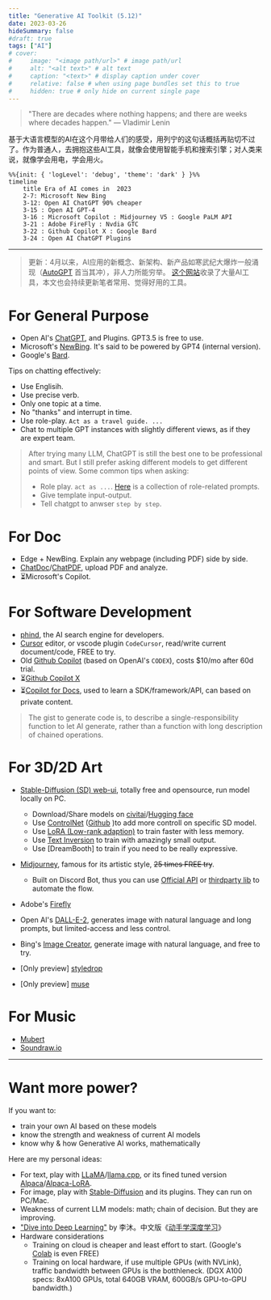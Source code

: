 ```yaml
---
title: "Generative AI Toolkit (5.12)"
date: 2023-03-26
hideSummary: false
#draft: true
tags: ["AI"]
# cover:
#     image: "<image path/url>" # image path/url
#     alt: "<alt text>" # alt text
#     caption: "<text>" # display caption under cover
#     relative: false # when using page bundles set this to true
#     hidden: true # only hide on current single page
---
```



> "There are decades where nothing happens; and there are weeks where decades happen."
> ― Vladimir Lenin

基于大语言模型的AI在这个月带给人们的感受，用列宁的这句话概括再贴切不过了。作为普通人，去拥抱这些AI工具，就像会使用智能手机和搜索引擎；对人类来说，就像学会用电，学会用火。


```mermaid
%%{init: { 'logLevel': 'debug', 'theme': 'dark' } }%%
timeline
    title Era of AI comes in  2023
    2-7: Microsoft New Bing
    3-12: Open AI ChatGPT 90% cheaper
    3-15 : Open AI GPT-4
    3-16 : Microsoft Copilot : Midjourney V5 : Google PaLM API
    3-21 : Adobe FireFly : Nvdia GTC
    3-22 : Github Copilot X : Google Bard
    3-24 : Open AI ChatGPT Plugins
```

------

> 更新：4月以来，AI应用的新概念、新架构、新产品如寒武纪大爆炸一般涌现（[AutoGPT](https://github.com/Significant-Gravitas/Auto-GPT) 首当其冲），非人力所能穷举。
> [这个网站](https://supertools.therundown.ai/)收录了大量AI工具，本文也会持续更新笔者常用、觉得好用的工具。

# For General Purpose

- Open AI's [ChatGPT](https://chat.openai.com/auth/login), and Plugins. GPT3.5 is free to use.
- Microsoft's [NewBing](https://www.bing.com/new). It's said to be powered by GPT4 (internal version).
- Google's [Bard](https://bard.google.com/).

Tips on chatting effectively:
- Use Englisih.
- Use precise verb.
- Only one topic at a time.
- No "thanks" and interrupt in time.
- Use role-play. `Act as a travel guide. ...`
- Chat to multiple GPT instances with slightly different views, as if they are expert team.

> After trying many LLM, ChatGPT is still the best one to be professional and smart. But I still prefer asking different models to get different points of view. Some common tips when asking:
> - Role play. `act as ...`. [Here](https://github.com/f/awesome-chatgpt-prompts#prompts) is a collection of role-related prompts.
> - Give template input-output.
> - Tell chatgpt to anwser `step by step`.

# For Doc
- Edge + NewBing. Explain any webpage (including PDF) side by side.
- [ChatDoc](https://chatdoc.com/)/[ChatPDF](https://www.chatpdf.com/), upload PDF and analyze.
- ⏳Microsoft's Copilot.

# For Software Development

- [phind](https://www.phind.com/), the AI search engine for developers.
- [Cursor](https://www.cursor.so/) editor, or vscode plugin `CodeCursor`, read/write current document/code, FREE to try.
- Old [Github Copilot](https://github.com/features/copilot) (based on OpenAI's `CODEX`), costs $10/mo after 60d trial.
- ⏳[Github Copilot X](https://github.com/features/preview/copilot-x)
- ⏳[Copilot for Docs](https://githubnext.com/projects/copilot-for-docs), used to learn a SDK/framework/API, can based on private content.


> The gist to generate code is, to describe a single-responsibility function to let AI generate, rather than a function with long description of chained operations.

# For 3D/2D Art
- [Stable-Diffusion (SD) web-ui](https://github.com/AUTOMATIC1111/stable-diffusion-webui), totally free and opensource, run model locally on PC.
  - Download/Share models on [civitai](https://civitai.com/content/guides/what-is-civitai)/[Hugging face](https://huggingface.co/)
  - Use [ControlNet](https://stablediffusionweb.com/ControlNet) ([Github](https://github.com/lllyasviel/ControlNet) )to add more controll on specific SD model.
  - Use [LoRA (Low-rank adaption)](https://huggingface.co/docs/diffusers/training/lora) to train faster with less memory.
  - Use [Text Inversion](https://huggingface.co/docs/diffusers/training/text_inversion) to train with amazingly small output.
  - Use [DreamBooth] to train if you need to be really expressive.

- [Midjourney](https://www.midjourney.com/home/),  famous for its artistic style, ~~25 times FREE try~~.
    - Built on Discord Bot, thus you can use [Official API](https://discord.com/developers/docs/resources/channel#create-message) or [thirdparty lib](https://deno.land/x/midjourney_discord_api@1.0.5) to automate the flow.
- Adobe's [Firefly](https://firefly.adobe.com/)
- Open AI's [DALL-E-2](https://labs.openai.com/), generates image with natural language and long prompts, but limited-access and less control.
- Bing's [Image Creator](https://www.bing.com/images/create), generate image with natural language, and free to try.
- [Only preview] [styledrop](https://styledrop.github.io/)
- [Only preview] [muse](https://muse-model.github.io/)

# For Music
- [Mubert](https://mubert.com/)
- [Soundraw.io](https://soundraw.io/create_music)

------
# Want more power?

If you want to:
- train your own AI based on these models
- know the strength and weakness of current AI models
- know why & how Generative AI works, mathematically

Here are my personal ideas:
- For text, play with [LLaMA](https://github.com/facebookresearch/llama)/[llama.cpp]((https://github.com/ggerganov/llama.cpp) ), or its fined tuned version [Alpaca](https://github.com/tatsu-lab/stanford_alpaca)/[Alpaca-LoRA](https://github.com/tloen/alpaca-lora). 
- For image, play with [Stable-Diffusion](https://github.com/Stability-AI/stablediffusion) and its plugins. They can run on PC/Mac.
- Weakness of current LLM models: math; chain of decision. But they are improving.
- ["Dive into Deep Learning"](https://d2l.ai/) by 李沐。中文版《[动手学深度学习](http://zh-v2.d2l.ai/index.html)》
- Hardware considerations
    - Training on cloud is cheaper and least effort to start. (Google's [Colab](https://colab.research.google.com/) is even FREE) 
    - Training on local hardware, if use multiple GPUs (with NVLink), traffic bandwidth between GPUs is the botthleneck. (DGX A100 specs: 8xA100 GPUs, total 640GB VRAM, 600GB/s GPU-to-GPU bandwidth.)